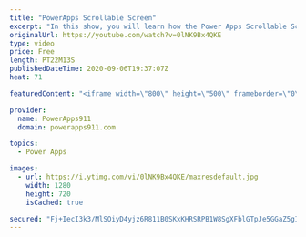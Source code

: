 ```yaml
---
title: "PowerApps Scrollable Screen"
excerpt: "In this show, you will learn how the Power Apps Scrollable Screen also sometimes called Canvas1. The idea is the control gives you flexibility to have dynamic content on the screen that will automatically scroll if it gets too big. So fun!  Power Apps Training at https://training.PowerApps911.com"
originalUrl: https://youtube.com/watch?v=0lNK9Bx4QKE
type: video
price: Free
length: PT22M13S
publishedDateTime: 2020-09-06T19:37:07Z
heat: 71

featuredContent: "<iframe width=\"800\" height=\"500\" frameborder=\"0\" src=\"https://www.youtube.com/embed/0lNK9Bx4QKE\" allow=\"accelerometer; autoplay; encrypted-media; gyroscope; picture-in-picture\" allowfullscreen></iframe>"

provider:
  name: PowerApps911
  domain: powerapps911.com

topics:
  - Power Apps

images:
  - url: https://i.ytimg.com/vi/0lNK9Bx4QKE/maxresdefault.jpg
    width: 1280
    height: 720
    isCached: true

secured: "Fj+IecI3k3/MlSOiyD4yjz6R811B0SKxKHRSRPB1W8SgXFblGTpJe5GGaZ5gIGfrYf1IhluTfUgUThMGP5EELI2p1BNVsTYuUPDE6nhuzMkJcrwvgO2ctUTIFcy3QJzfTvwEpjQLxaz98G+vNPSGEXnKgcrjeZuaAJDb7trJlN5YPjzMkjqeBM+IL0wJi5W3SaWlmFyp9zm/MFaFi7UaJ0h/DRcCAgcerFHQu4ws6zHbcdEzr6DVmfUVOoXWNyD7b2ft1NP+SOshNHSLN+oMs2Y89BwIbwDc066GFK1wY+DaOVWvig/b1BaB+VTaeRpSXZdYItt4ExdWeUKB9eS4WtRoLadAf+1CjMhjU/9oyFNeQzyFPQ2DDox5WHJfU9d7g1pUncAuBvGqvQJMvAyqVQ==;nQv8rKW6GVKUx8I0K2GAtQ=="
---
```


